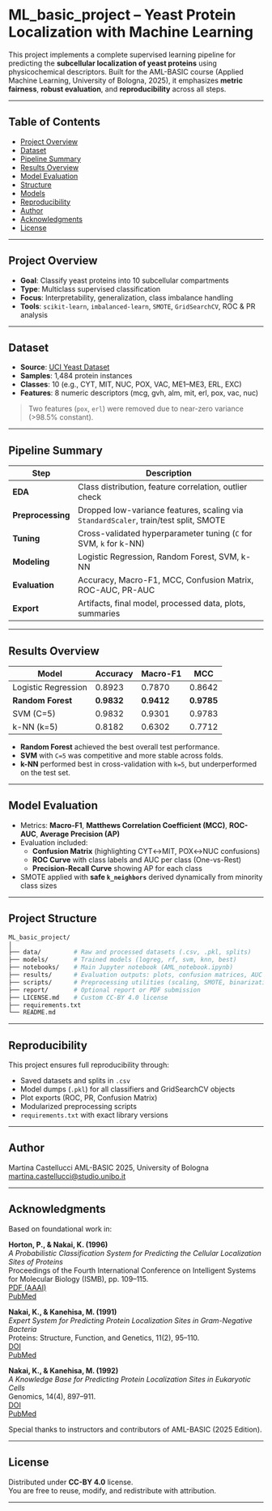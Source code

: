 # ML_basic_project – Yeast Protein Localization with Machine Learning

This project implements a complete supervised learning pipeline for predicting the **subcellular localization of yeast proteins** using physicochemical descriptors. Built for the AML-BASIC course (Applied Machine Learning, University of Bologna, 2025), it emphasizes **metric fairness**, **robust evaluation**, and **reproducibility** across all steps.

---

## Table of Contents

- [Project Overview](#project-overview)
- [Dataset](#dataset)
- [Pipeline Summary](#pipeline-summary)
- [Results Overview](#results-overview)
- [Model Evaluation](#model-evaluation)
- [Structure](#structure)
- [Models](#models)
- [Reproducibility](#reproducibility)
- [Author](#author)
- [Acknowledgments](#acknowledgments)
- [License](#license)

---

## Project Overview

- **Goal**: Classify yeast proteins into 10 subcellular compartments  
- **Type**: Multiclass supervised classification  
- **Focus**: Interpretability, generalization, class imbalance handling  
- **Tools**: `scikit-learn`, `imbalanced-learn`, `SMOTE`, `GridSearchCV`, ROC & PR analysis  

---

## Dataset

- **Source**: [UCI Yeast Dataset](https://archive.ics.uci.edu/ml/datasets/Yeast)
- **Samples**: 1,484 protein instances  
- **Classes**: 10 (e.g., CYT, MIT, NUC, POX, VAC, ME1–ME3, ERL, EXC)  
- **Features**: 8 numeric descriptors (mcg, gvh, alm, mit, erl, pox, vac, nuc)

> Two features (`pox`, `erl`) were removed due to near-zero variance (>98.5% constant).

---

## Pipeline Summary

| Step              | Description |
|------------------|-------------|
| **EDA**           | Class distribution, feature correlation, outlier check |
| **Preprocessing** | Dropped low-variance features, scaling via `StandardScaler`, train/test split, SMOTE |
| **Tuning**        | Cross-validated hyperparameter tuning (`C` for SVM, `k` for k-NN) |
| **Modeling**      | Logistic Regression, Random Forest, SVM, k-NN |
| **Evaluation**    | Accuracy, Macro-F1, MCC, Confusion Matrix, ROC-AUC, PR-AUC |
| **Export**        | Artifacts, final model, processed data, plots, summaries |

---

## Results Overview

| Model               | Accuracy | Macro-F1 |   MCC   |
|--------------------|----------|----------|---------|
| Logistic Regression| 0.8923   | 0.7870   | 0.8642  |
| **Random Forest**   | **0.9832** | **0.9412** | **0.9785** |
| SVM (C=5)          | 0.9832   | 0.9301   | 0.9783  |
| k-NN (k=5)          | 0.8182   | 0.6302   | 0.7712  |


- **Random Forest** achieved the best overall test performance.  
- **SVM** with `C=5` was competitive and more stable across folds.  
- **k-NN** performed best in cross-validation with `k=5`, but underperformed on the test set.

---

## Model Evaluation

- Metrics: **Macro-F1**, **Matthews Correlation Coefficient (MCC)**, **ROC-AUC**, **Average Precision (AP)**
- Evaluation included:
  - **Confusion Matrix** (highlighting CYT↔MIT, POX↔NUC confusions)
  - **ROC Curve** with class labels and AUC per class (One-vs-Rest)
  - **Precision-Recall Curve** showing AP for each class
- SMOTE applied with **safe `k_neighbors`** derived dynamically from minority class sizes

---

## Project Structure

```bash
ML_basic_project/
│
├── data/         # Raw and processed datasets (.csv, .pkl, splits)
├── models/       # Trained models (logreg, rf, svm, knn, best)
├── notebooks/    # Main Jupyter notebook (AML_notebook.ipynb)
├── results/      # Evaluation outputs: plots, confusion matrices, AUC curves
├── scripts/      # Preprocessing utilities (scaling, SMOTE, binarization)
├── report/       # Optional report or PDF submission
├── LICENSE.md    # Custom CC-BY 4.0 license
├── requirements.txt
└── README.md
```
---

## Reproducibility

This project ensures full reproducibility through:

- Saved datasets and splits in `.csv`
- Model dumps (`.pkl`) for all classifiers and GridSearchCV objects
- Plot exports (ROC, PR, Confusion Matrix)
- Modularized preprocessing scripts
- `requirements.txt` with exact library versions

---

## Author

Martina Castellucci
AML-BASIC 2025, University of Bologna  
martina.castellucci@studio.unibo.it

---

## Acknowledgments

Based on foundational work in:

**Horton, P., & Nakai, K. (1996)**  
*A Probabilistic Classification System for Predicting the Cellular Localization Sites of Proteins*  
Proceedings of the Fourth International Conference on Intelligent Systems for Molecular Biology (ISMB), pp. 109–115.  
[PDF (AAAI)](https://www.aaai.org/Papers/ISMB/1996/ISMB96-012.pdf)  
[PubMed](https://pubmed.ncbi.nlm.nih.gov/8877510)

**Nakai, K., & Kanehisa, M. (1991)**  
*Expert System for Predicting Protein Localization Sites in Gram-Negative Bacteria*  
Proteins: Structure, Function, and Genetics, 11(2), 95–110.  
[DOI](https://doi.org/10.1002/prot.340110203)  
[PubMed](https://pubmed.ncbi.nlm.nih.gov/1946347)

**Nakai, K., & Kanehisa, M. (1992)**  
*A Knowledge Base for Predicting Protein Localization Sites in Eukaryotic Cells*  
Genomics, 14(4), 897–911.  
[DOI](https://doi.org/10.1016/S0888-7543(05)80111-9)  
[PubMed](https://pubmed.ncbi.nlm.nih.gov/1478671)

Special thanks to instructors and contributors of AML-BASIC (2025 Edition).

---

## License

Distributed under **CC-BY 4.0** license.  
You are free to reuse, modify, and redistribute with attribution.

---
